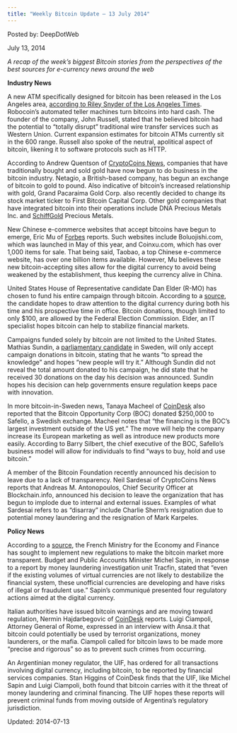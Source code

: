 ```yaml
---
title: "Weekly Bitcoin Update – 13 July 2014"
---
```




Posted by: DeepDotWeb
    
    
<span>July 13, 2014</span>

<p><em>A recap of the week&#8217;s biggest Bitcoin stories from the perspectives of the best sources for e-currency news around the web</em></p>
<p><strong>Industry News</strong></p>
<p>A new ATM specifically designed for bitcoin has been released in the Los Angeles area, <a href="http://www.latimes.com/business/la-fi-robocoin-20140708-story.html">according to Riley Snyder of the Los Angeles Times</a>. Robocoin’s automated teller machines turn bitcoins into hard cash. The founder of the company, John Russell, stated that he believed bitcoin had the potential to “totally disrupt” traditional wire transfer services such as Western Union. Current expansion estimates for bitcoin ATMs currently sit in the 600 range. Russell also spoke of the neutral, apolitical aspect of bitcoin, likening it to software protocols such as HTTP.</p>
<p>According to Andrew Quentson of <a href="http://www.cryptocoinsnews.com/news/gold-companies-rushing-bitcoin/2014/07/11">CryptoCoins News</a>, companies that have traditionally bought and sold gold have now begun to do business in the bitcoin industry. Netagio, a British-based company, has begun an exchange of bitcoin to gold to pound. Also indicative of bitcoin’s increased relationship with gold, Grand Pacaraima Gold Corp. also recently decided to change its stock market ticker to First Bitcoin Capital Corp. Other gold companies that have integrated bitcoin into their operations include DNA Precious Metals Inc. and <a href="http://schiffgold.com/">SchiffGold</a> Precious Metals.</p>
<p>New Chinese e-commerce websites that accept bitcoins have begun to emerge, Eric Mu of <a href="http://www.forbes.com/sites/ericxlmu/2014/07/10/chinese-bitcoin-e-commerce-websites-emerge-without-fanfare/">Forbes</a> reports. Such websites include Boluojishi.com, which was launched in May of this year, and Coinxu.com, which has over 1,000 items for sale. That being said, Taobao, a top Chinese e-commerce website, has over one billion items available. However, Mu believes these new bitcoin-accepting sites allow for the digital currency to avoid being weakened by the establishment, thus keeping the currency alive in China.</p>
<p>United States House of Representative candidate Dan Elder (R-MO) has chosen to fund his entire campaign through bitcoin. According to a <a href="http://interact.stltoday.com/pr/releases/PR071014025017779">source</a>, the candidate hopes to draw attention to the digital currency during both his time and his prospective time in office. Bitcoin donations, though limited to only $100, are allowed by the Federal Election Commission. Elder, an IT specialist hopes bitcoin can help to stabilize financial markets.</p>
<p>Campaigns funded solely by bitcoin are not limited to the United States. Mathias Sundin, a <a href="http://www.independent.co.uk/news/world/europe/swedens-mathias-sundin-the-worlds-first-political-bitcoin-only-candidate-9602190.html">parliamentary candidate</a> in Sweden, will only accept campaign donations in bitcoin, stating that he wants “to spread the knowledge” and hopes “new people will try it.” Although Sundin did not reveal the total amount donated to his campaign, he did state that he received 30 donations on the day his decision was announced. Sundin hopes his decision can help governments ensure regulation keeps pace with innovation.</p>
<p>In more bitcoin-in-Sweden news, Tanaya Macheel of <a href="http://www.coindesk.com/bitcoin-opportunity-corp-invests-250k-swedish-exchange-safello/">CoinDesk</a> also reported that the Bitcoin Opportunity Corp (BOC) donated $250,000 to Safello, a Swedish exchange. Macheel notes that “the financing is the BOC’s largest investment outside of the US yet.” The move will help the company increase its European marketing as well as introduce new products more easily. According to Barry Silbert, the chief executive of the BOC, Safello’s business model will allow for individuals to find “ways to buy, hold and use bitcoin.”</p>
<p>A member of the Bitcoin Foundation recently announced his decision to leave due to a lack of transparency. Neil Sardesai of CryptoCoins News reports that Andreas M. Antonopoulos, Chief Security Officer at Blockchain.info, announced his decision to leave the organization that has begun to implode due to internal and external issues. Examples of what Sardesai refers to as “disarray” include Charlie Sherm’s resignation due to potential money laundering and the resignation of Mark Karpeles.</p>
<p><strong>Policy News</strong></p>
<p>According to a <a href="http://www.logicoins.org/french-government-outlines-new-regulations-for-bitcoin-market-transparency/">source</a>, the French Ministry for the Economy and Finance has sought to implement new regulations to make the bitcoin market more transparent. Budget and Public Accounts Minister Michel Sapin, in response to a report by money laundering investigation unit Tracfin, stated that “even if the existing volumes of virtual currencies are not likely to destabilize the financial system, these unofficial currencies are developing and have risks of illegal or fraudulent use.” Sapin’s communiqué presented four regulatory actions aimed at the digital currency.</p>
<p>Italian authorities have issued bitcoin warnings and are moving toward regulation, Nermin Hajdarbegovic of <a href="http://www.coindesk.com/italian-authorities-issue-new-bitcoin-warnings-urge-regulation/">CoinDesk</a> reports. Luigi Ciampoli, Attorney General of Rome, expressed in an interview with Ansa.it that bitcoin could potentially be used by terrorist organizations, money launderers, or the mafia. Ciampoli called for bitcoin laws to be made more “precise and rigorous” so as to prevent such crimes from occurring.</p>
<p>An Argentinian money regulator, the UIF, has ordered for all transactions involving digital currency, including bitcoin, to be reported by financial services companies. Stan Higgins of CoinDesk finds that the UIF, like Michel Sapin and Luigi Ciampoli, both found that bitcoin carries with it the threat of money laundering and criminal financing. The UIF hopes these reports will prevent criminal funds from moving outside of Argentina’s regulatory jurisdiction.</p>
    

Updated: 2014-07-13
    
    


